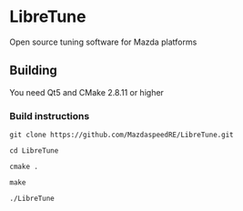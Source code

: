 LibreTune
=========
Open source tuning software for Mazda platforms

Building
--------
You need Qt5 and CMake 2.8.11 or higher

### Build instructions

`git clone https://github.com/MazdaspeedRE/LibreTune.git`

`cd LibreTune`

`cmake .`

`make`

`./LibreTune`


